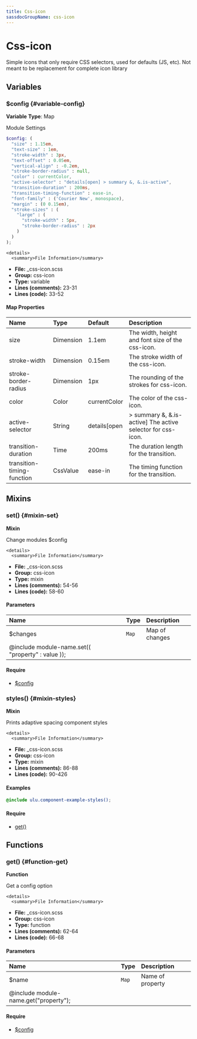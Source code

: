 ```yaml
---
title: Css-icon
sassdocGroupName: css-icon
---
```



# Css-icon

Simple icons that only require CSS selectors, used for defaults (JS, etc). Not meant to be replacement for complete icon library



## Variables




<div class="sassdoc-item-header">

###  $config {#variable-config}

  <div class="sassdoc-item-header__labels">
    <span class="tag tag--primary"><strong>Variable</strong></span> <span class="tag"><strong>Type</strong>: Map</span>
  </div>

</div>

  

Module Settings
    
    

``` scss
$config: (
  "size" : 1.15em,
  "text-size" : 1em,
  "stroke-width" : 3px,
  "text-offset" : 0.05em,
  "vertical-align" : -0.2em,
  "stroke-border-radius" : null,
  "color" : currentColor,
  "active-selector" : "details[open] > summary &, &.is-active",
  "transition-duration" : 200ms, 
  "transition-timing-function" : ease-in,
  "font-family" : ('Courier New', monospace),
  "margin" : (0 0.15em),
  "stroke-sizes" : (
    "large" : (
      "stroke-width" : 5px,
      "stroke-border-radius" : 2px
    )
  )
);
```
  

    <details>
      <summary>File Information</summary>
- **File:** _css-icon.scss
- **Group:** css-icon
- **Type:** variable
- **Lines (comments):** 23-31
- **Lines (code):** 33-52
    </details>
    

#### Map Properties


|Name|Type|Default|Description|
|:--|:--|:--|:--|
|size|Dimension|1.1em|The width, height and font size of the css-icon.|
|stroke-width|Dimension|0.15em|The stroke width of the css-icon.|
|stroke-border-radius|Dimension|1px|The rounding of the strokes for css-icon.|
|color|Color|currentColor|The color of the css-icon.|
|active-selector|String|details[open|> summary &, &.is-active] The active selector for css-icon.|
|transition-duration|Time|200ms|The duration length for the transition.|
|transition-timing-function|CssValue|ease-in|The timing function for the transition.|

    
  

## Mixins




<div class="sassdoc-item-header">

###  set() {#mixin-set}

  <div class="sassdoc-item-header__labels">
    <span class="tag tag--primary"><strong>Mixin</strong></span>
  </div>

</div>

  

Change modules $config
    
    

    <details>
      <summary>File Information</summary>
- **File:** _css-icon.scss
- **Group:** css-icon
- **Type:** mixin
- **Lines (comments):** 54-56
- **Lines (code):** 58-60
    </details>
    

#### Parameters


|Name|Type|Description|
|:--|:--|:--|
|$changes|`Map`|Map of changes
  @include module-name.set(( "property" : value ));|

    

#### Require

- [$config](/sass/components/accordion/#variable-config)
  


<div class="sassdoc-item-header">

###  styles() {#mixin-styles}

  <div class="sassdoc-item-header__labels">
    <span class="tag tag--primary"><strong>Mixin</strong></span>
  </div>

</div>

  

Prints adaptive spacing component styles
    
    

    <details>
      <summary>File Information</summary>
- **File:** _css-icon.scss
- **Group:** css-icon
- **Type:** mixin
- **Lines (comments):** 86-88
- **Lines (code):** 90-426
    </details>
    

#### Examples

      


``` scss
@include ulu.component-example-styles();
```
  

      

#### Require

- [get()](/sass/components/accordion/#function-get)
  
  

## Functions




<div class="sassdoc-item-header">

###  get() {#function-get}

  <div class="sassdoc-item-header__labels">
    <span class="tag tag--primary"><strong>Function</strong></span>
  </div>

</div>

  

Get a config option
    
    

    <details>
      <summary>File Information</summary>
- **File:** _css-icon.scss
- **Group:** css-icon
- **Type:** function
- **Lines (comments):** 62-64
- **Lines (code):** 66-68
    </details>
    

#### Parameters


|Name|Type|Description|
|:--|:--|:--|
|$name|`Map`|Name of property
  @include module-name.get("property");|

    

#### Require

- [$config](/sass/components/accordion/#variable-config)
  
  
  